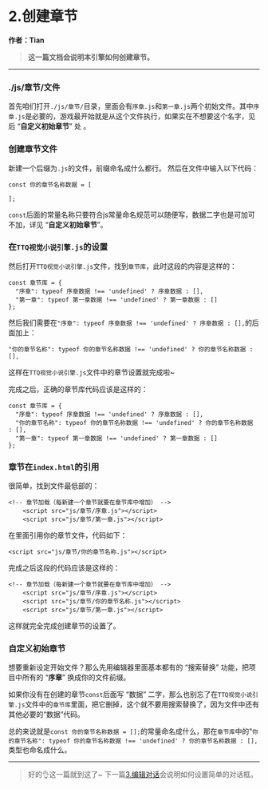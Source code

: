# 2.创建章节

**作者：Tian**

> **这一篇文档会说明本引擎如何创建章节。** 

---

### ./js/章节/文件

首先咱们打开`./js/章节/`目录，里面会有`序章.js`和`第一章.js`两个初始文件。其中`序章.js`是必要的，游戏最开始就是从这个文件执行，如果实在不想要这个名字，见后 “**自定义初始章节**” 处 。

### 创建章节文件

新建一个后缀为`.js`的文件，前缀命名成什么都行。
然后在文件中输入以下代码：
```
const 你的章节名称数据 = [
    
];
```

`const`后面的常量名称只要符合js常量命名规范可以随便写，数据二字也是可加可不加，详见 “**自定义初始章节**”。

### 在`TTQ视觉小说引擎.js`的设置

然后打开`TTQ视觉小说引擎.js`文件，找到`章节库`，此时这段的内容是这样的：
```
const 章节库 = {
  "序章": typeof 序章数据 !== 'undefined' ? 序章数据 : [],
  "第一章": typeof 第一章数据 !== 'undefined' ? 第一章数据 : []
};
```

然后我们需要在`"序章": typeof 序章数据 !== 'undefined' ? 序章数据 : [],`的后面加上：
```
"你的章节名称": typeof 你的章节名称数据 !== 'undefined' ? 你的章节名称数据 : [],
```

这样在`TTQ视觉小说引擎.js`文件中的章节设置就完成啦~

完成之后，正确的章节库代码应该是这样的：
```
const 章节库 = {
  "序章": typeof 序章数据 !== 'undefined' ? 序章数据 : [],
  "你的章节名称": typeof 你的章节名称数据 !== 'undefined' ? 你的章节名称数据 : [],
  "第一章": typeof 第一章数据 !== 'undefined' ? 第一章数据 : []
};
```

### 章节在`index.html`的引用

很简单，找到文件最低部的：
```
<!-- 章节加载（每新建一个章节就要在章节库中增加） -->
    <script src="js/章节/序章.js"></script>
    <script src="js/章节/第一章.js"></script>
```

在里面引用你的章节文件，代码如下：
```
<script src="js/章节/你的章节名称.js"></script>
```

完成之后这段的代码应该是这样的：
```
<!-- 章节加载（每新建一个章节就要在章节库中增加） -->
    <script src="js/章节/序章.js"></script>
    <script src="js/章节/你的章节名称.js"></script>
    <script src="js/章节/第一章.js"></script>
```

这样就完全完成创建章节的设置了。

### 自定义初始章节

想要重新设定开始文件？那么先用编辑器里面基本都有的 “搜索替换” 功能，把项目中所有的 “**序章**” 换成你的文件前缀。

如果你没有在创建的章节`const`后面写 “数据” 二字，那么也别忘了在`TTQ视觉小说引擎.js`文件中的`章节库`里面，把它删掉，这个就不要用搜索替换了，因为文件中还有其他必要的“数据”代码。

总的来说就是`const 你的章节名称数据 = [];`的常量命名成什么，那在`章节库`中的"`你的章节名称": typeof 你的章节名称数据 !== 'undefined' ? 你的章节名称数据 : [],`类型也命名成什么。

---

> 好的👌这一篇就到这了~
> 下一篇[3.编辑对话](3.编辑对话.md)会说明如何设置简单的对话框。
